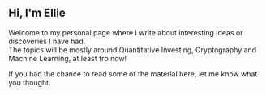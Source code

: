 ## Hi, I'm Ellie

Welcome to my personal page where I write about interesting ideas or discoveries I have had.     
The topics will be mostly around Quantitative Investing, Cryptography and Machine Learning, at least fro now! 

If you had the chance to read some of the material here, let me know what you thought.

